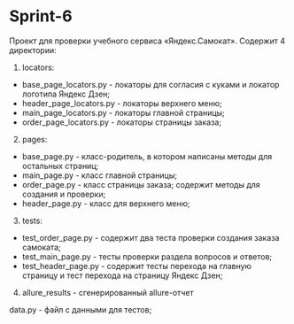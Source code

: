 # Sprint-6
Проект для проверки учебного сервиса «Яндекс.Самокат».
Содержит 4 директории:
1) locators:
- base_page_locators.py - локаторы для согласия с куками и локатор логотипа Яндекс Дзен;
- header_page_locators.py - локаторы верхнего меню;
- main_page_locators.py - локаторы главной страницы;
- order_page_locators.py - локаторы страницы заказа;
2) pages:
- base_page.py - класс-родитель, в котором написаны методы для остальных страниц;
- main_page.py - класс главной страницы;
- order_page.py -  класс страницы заказа; содержит методы для создания и проверки;
- header_page.py - класс для верхнего меню;
3) tests:
- test_order_page.py - содержит два теста проверки создания заказа самоката;
- test_main_page.py - тесты проверки раздела вопросов и ответов;
- test_header_page.py - содержит тесты перехода на главную страницу и тест перехода на страницу Яндекс Дзен; 
4) allure_results - сгенерированный allure-отчет

data.py - файл с данными для тестов;


